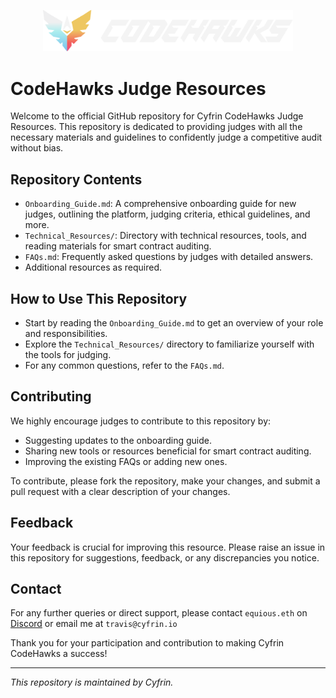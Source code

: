 <p align="center">
<img src="./images/logo.svg" width="400" alt="Cyfrin Logo">
<br/>

# CodeHawks Judge Resources

Welcome to the official GitHub repository for Cyfrin CodeHawks Judge Resources. This repository is dedicated to providing judges with all the necessary materials and guidelines to confidently judge a competitive audit without bias.

## Repository Contents

- `Onboarding_Guide.md`: A comprehensive onboarding guide for new judges, outlining the platform, judging criteria, ethical guidelines, and more.
- `Technical_Resources/`: Directory with technical resources, tools, and reading materials for smart contract auditing.
- `FAQs.md`: Frequently asked questions by judges with detailed answers.
- Additional resources as required.

## How to Use This Repository

- Start by reading the `Onboarding_Guide.md` to get an overview of your role and responsibilities.
- Explore the `Technical_Resources/` directory to familiarize yourself with the tools for judging.
- For any common questions, refer to the `FAQs.md`.

## Contributing

We highly encourage judges to contribute to this repository by:

- Suggesting updates to the onboarding guide.
- Sharing new tools or resources beneficial for smart contract auditing.
- Improving the existing FAQs or adding new ones.

To contribute, please fork the repository, make your changes, and submit a pull request with a clear description of your changes.

## Feedback

Your feedback is crucial for improving this resource. Please raise an issue in this repository for suggestions, feedback, or any discrepancies you notice.

## Contact

For any further queries or direct support, please contact `equious.eth` on [Discord](https://discord.gg/cyfrin) or email me at `travis@cyfrin.io`

Thank you for your participation and contribution to making Cyfrin CodeHawks a success!

---

_This repository is maintained by Cyfrin._
